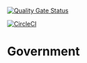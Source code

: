 [![Quality Gate Status](https://sonarcloud.io/api/project_badges/measure?project=frido_government&metric=alert_status)](https://sonarcloud.io/dashboard?id=frido_government)

[![CircleCI](https://circleci.com/gh/frido/government.svg?style=svg)](https://circleci.com/gh/frido/government)

# Government